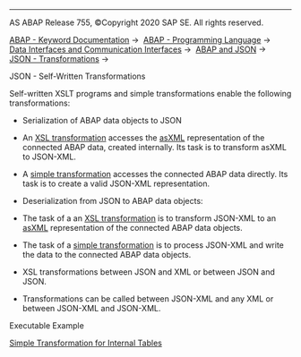   

* * *

AS ABAP Release 755, ©Copyright 2020 SAP SE. All rights reserved.

[ABAP - Keyword Documentation](javascript:call_link\('abenabap.htm'\)) →  [ABAP - Programming Language](javascript:call_link\('abenabap_reference.htm'\)) →  [Data Interfaces and Communication Interfaces](javascript:call_link\('abenabap_data_communication.htm'\)) →  [ABAP and JSON](javascript:call_link\('abenabap_json.htm'\)) →  [JSON - Transformations](javascript:call_link\('abenabap_json_trafos.htm'\)) → 

JSON - Self-Written Transformations

Self-written XSLT programs and simple transformations enable the following transformations:

-   Serialization of ABAP data objects to JSON

-   An [XSL transformation](javascript:call_link\('abenabap_xslt.htm'\)) accesses the [asXML](javascript:call_link\('abenasxml_glosry.htm'\) "Glossary Entry") representation of the connected ABAP data, created internally. Its task is to transform asXML to JSON-XML.

-   A [simple transformation](javascript:call_link\('abenabap_st.htm'\)) accesses the connected ABAP data directly. Its task is to create a valid JSON-XML representation.

-   Deserialization from JSON to ABAP data objects:

-   The task of a an [XSL transformation](javascript:call_link\('abenabap_xslt.htm'\)) is to transform JSON-XML to an [asXML](javascript:call_link\('abenasxml_glosry.htm'\) "Glossary Entry") representation of the connected ABAP data objects.

-   The task of a [simple transformation](javascript:call_link\('abenabap_st.htm'\)) is to process JSON-XML and write the data to the connected ABAP data objects.

-   XSL transformations between JSON and XML or between JSON and JSON.

-   Transformations can be called between JSON-XML and any XML or between JSON-XML and JSON-XML.

Executable Example

[Simple Transformation for Internal Tables](javascript:call_link\('abenabap_st_json_table_abexa.htm'\))